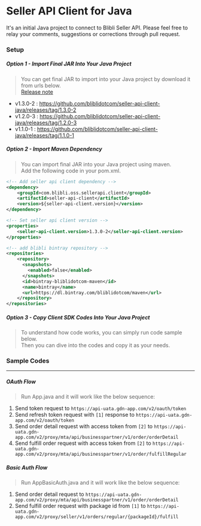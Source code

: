 # Seller API Client for Java

It's an initial Java project to connect to Blibli Seller API. 
Please feel free to relay your comments, suggestions or corrections through pull request.

### Setup

##### Option 1 - Import Final JAR Into Your Java Project

> You can get final JAR to import into your Java project by download it from urls below.    
> [Release note](https://github.com/bliblidotcom/seller-api-client-java/releases)

- v1.3.0-2 : https://github.com/bliblidotcom/seller-api-client-java/releases/tag/1.3.0-2
- v1.2.0-3 : https://github.com/bliblidotcom/seller-api-client-java/releases/tag/1.2.0-3
- v1.1.0-1 : https://github.com/bliblidotcom/seller-api-client-java/releases/tag/1.1.0-1

##### Option 2 - Import Maven Dependency

> You can import final JAR into your Java project using maven.   
> Add the following code in your pom.xml.

```xml
<!-- Add seller api client dependency -->
<dependency>
    <groupId>com.blibli.oss.sellerapi.client</groupId>
    <artifactId>seller-api-client</artifactId>
    <version>${seller-api-client.version}</version>
</dependency>

<!-- Set seller api client version -->
<properties>
    <seller-api-client.version>1.3.0-2</seller-api-client.version>
</properties>

<!-- add blibli bintray repository --> 
<repositories>
    <repository>
      <snapshots>
        <enabled>false</enabled>
      </snapshots>
      <id>bintray-bliblidotcom-maven</id>
      <name>bintray</name>
      <url>https://dl.bintray.com/bliblidotcom/maven</url>
    </repository>
</repositories>
```

##### Option 3 - Copy Client SDK Codes Into Your Java Project

> To understand how code works, you can simply run code sample below.   
> Then you can dive into the codes and copy it as your needs.

### Sample Codes

<hr>

##### OAuth Flow

> Run App.java and it will work like the below sequence:

1. Send token request to `https://api-uata.gdn-app.com/v2/oauth/token`
2. Send refresh token request with `[1]` response to `https://api-uata.gdn-app.com/v2/oauth/token`
3. Send order detail request with access token from `[2]` to `https://api-uata.gdn-app.com/v2/proxy/mta/api/businesspartner/v1/order/orderDetail`
4. Send fulfill order request with access token from `[2]` to `https://api-uata.gdn-app.com/v2/proxy/mta/api/businesspartner/v1/order/fulfillRegular`

##### Basic Auth Flow

> Run AppBasicAuth.java and it will work like the below sequence:

1. Send order detail request to `https://api-uata.gdn-app.com/v2/proxy/mta/api/businesspartner/v1/order/orderDetail`
2. Send fulfill order request with package id from `[1]` to `https://api-uata.gdn-app.com/v2/proxy/seller/v1/orders/regular/{packageId}/fulfill`
